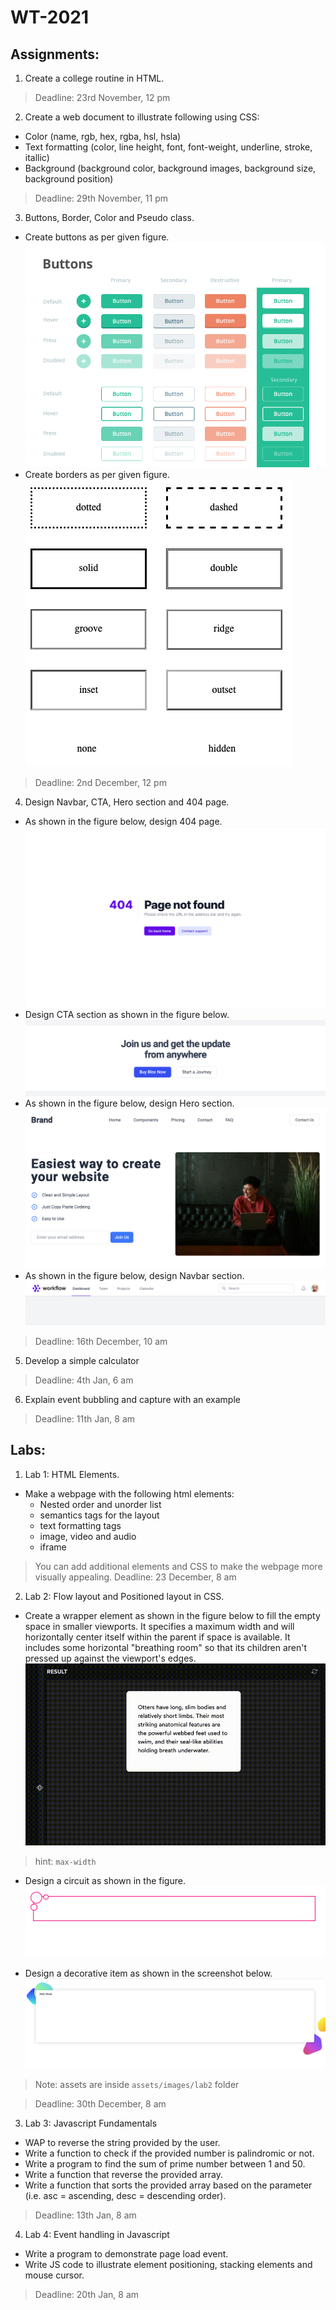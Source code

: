 # WT-2021

## Assignments:
1. Create a college routine in HTML.
> Deadline: 23rd November, 12 pm

2. Create a web document to illustrate following using CSS:
* Color (name, rgb, hex, rgba, hsl, hsla)
* Text formatting (color, line height, font, font-weight, underline, stroke, itallic)
* Background (background color, background images, background size, background position)
> Deadline: 29th November, 11 pm

3. Buttons, Border, Color and Pseudo class.
* Create buttons as per given figure.
![buttons](assets/images/buttons.png)  
* Create borders as per given figure.
![box](assets/images/box.png)
> Deadline: 2nd December, 12 pm

4. Design Navbar, CTA, Hero section and 404 page.
* As shown in the figure below, design 404 page.
   ![404](assets/images/404.png)
* Design CTA section as shown in the figure below.
   ![cta](assets/images/cta.png)
* As shown in the figure below, design Hero section.
   ![hero](assets/images/hero.png)
* As shown in the figure below, design Navbar section.
   ![nav](assets/images/nav.png)
> Deadline: 16th December, 10 am

5. Develop a simple calculator
> Deadline: 4th Jan, 6 am

6. Explain event bubbling and capture with an example

> Deadline: 11th Jan, 8 am

## Labs:

1. Lab 1: HTML Elements.
* Make a webpage with the following html elements:
   * Nested order and unorder list
   * semantics tags for the layout
   * text formatting tags
   * image, video and audio
   * iframe
> You can add additional elements and CSS to make the webpage more visually appealing.
> Deadline: 23 December, 8 am

2. Lab 2: Flow layout and Positioned layout in CSS.
* Create a wrapper element as shown in the figure below to fill the empty space in smaller viewports. It specifies a maximum width and will horizontally center itself within the parent if space is available. It includes some horizontal "breathing room" so that its children aren't pressed up against the viewport's edges.
![wrapper](assets/images/wrapper.gif)
> hint: `max-width`

* Design a circuit as shown in the figure.
![circuit](assets/images/circuit.png)

* Design a decorative item as shown in the screenshot below.
![decorative](assets/images/decorative.png)
> Note: assets are inside `assets/images/lab2` folder

> Deadline: 30th December, 8 am


3. Lab 3: Javascript Fundamentals
* WAP to reverse the string provided by the user.
* Write a function to check if the provided number is palindromic or not.
* Write a program to find the sum of prime number between 1 and 50.
* Write a function that reverse the provided array.
* Write a function that sorts the provided array based on the parameter (i.e. asc = ascending, desc = descending order).

> Deadline: 13th Jan, 8 am

4. Lab 4: Event handling in Javascript
* Write a program to demonstrate page load event.
* Write JS code to illustrate element positioning, stacking elements and mouse cursor.


> Deadline: 20th Jan, 8 am